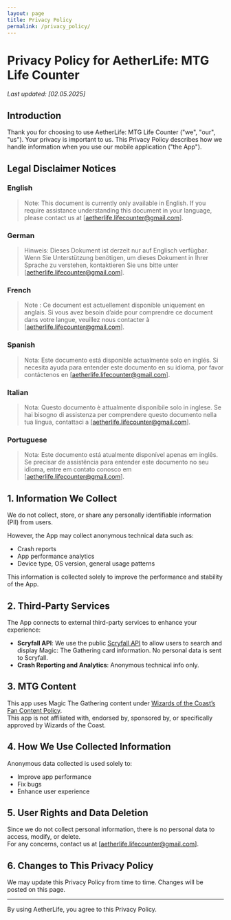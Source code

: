 ```yaml
---
layout: page
title: Privacy Policy
permalink: /privacy_policy/
---
```


# Privacy Policy for AetherLife: MTG Life Counter

_Last updated: [02.05.2025]_

## Introduction
Thank you for choosing to use AetherLife: MTG Life Counter ("we", "our", "us"). Your privacy is important to us. This Privacy Policy describes how we handle information when you use our mobile application ("the App").

## Legal Disclaimer Notices

### English
> Note: This document is currently only available in English. If you require assistance understanding this document in your language, please contact us at [aetherlife.lifecounter@gmail.com].

### German
> Hinweis: Dieses Dokument ist derzeit nur auf Englisch verfügbar. Wenn Sie Unterstützung benötigen, um dieses Dokument in Ihrer Sprache zu verstehen, kontaktieren Sie uns bitte unter [aetherlife.lifecounter@gmail.com].

### French
> Note : Ce document est actuellement disponible uniquement en anglais. Si vous avez besoin d’aide pour comprendre ce document dans votre langue, veuillez nous contacter à [aetherlife.lifecounter@gmail.com].

### Spanish
> Nota: Este documento está disponible actualmente solo en inglés. Si necesita ayuda para entender este documento en su idioma, por favor contáctenos en [aetherlife.lifecounter@gmail.com].

### Italian
> Nota: Questo documento è attualmente disponibile solo in inglese. Se hai bisogno di assistenza per comprendere questo documento nella tua lingua, contattaci a [aetherlife.lifecounter@gmail.com].

### Portuguese
> Nota: Este documento está atualmente disponível apenas em inglês. Se precisar de assistência para entender este documento no seu idioma, entre em contato conosco em [aetherlife.lifecounter@gmail.com].

## 1. Information We Collect
We do not collect, store, or share any personally identifiable information (PII) from users.

However, the App may collect anonymous technical data such as:
- Crash reports
- App performance analytics
- Device type, OS version, general usage patterns

This information is collected solely to improve the performance and stability of the App.

## 2. Third-Party Services
The App connects to external third-party services to enhance your experience:
- **Scryfall API**: We use the public [Scryfall API](https://scryfall.com/docs/api) to allow users to search and display Magic: The Gathering card information. No personal data is sent to Scryfall.
- **Crash Reporting and Analytics**: Anonymous technical info only.

## 3. MTG Content
This app uses Magic The Gathering content under [Wizards of the Coast’s Fan Content Policy](https://company.wizards.com/en/legal/fancontentpolicy).  
This app is not affiliated with, endorsed by, sponsored by, or specifically approved by Wizards of the Coast.

## 4. How We Use Collected Information
Anonymous data collected is used solely to:
- Improve app performance
- Fix bugs
- Enhance user experience

## 5. User Rights and Data Deletion
Since we do not collect personal information, there is no personal data to access, modify, or delete.  
For any concerns, contact us at [aetherlife.lifecounter@gmail.com].

## 6. Changes to This Privacy Policy
We may update this Privacy Policy from time to time. Changes will be posted on this page.

---

By using AetherLife, you agree to this Privacy Policy.

